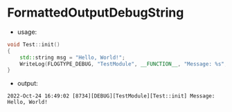 # FormattedOutputDebugString

* usage:
```cpp
void Test::init()
{
	std::string msg = "Hello, World!";
	WriteLog(FLOGTYPE_DEBUG, "TestModule", __FUNCTION__, "Message: %s", msg);
}
```

* output: 
```
2022-Oct-24 16:49:02 [8734][DEBUG][TestModule][Test::init] Message: Hello, World!
```
